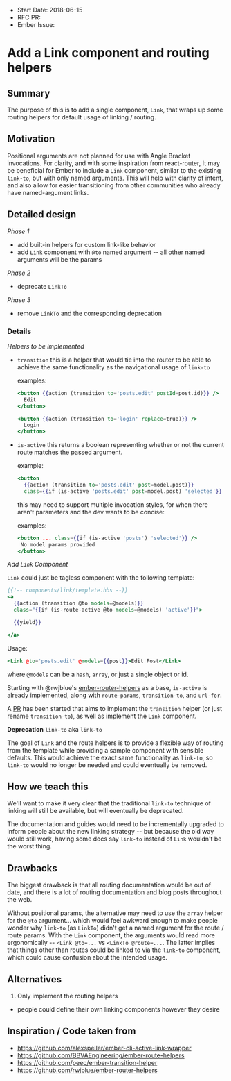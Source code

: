 - Start Date: 2018-06-15
- RFC PR:
- Ember Issue:

# Add a Link component and routing helpers

## Summary

The purpose of this is to add a single component, `Link`, that wraps up some routing helpers for default usage of linking / routing.

## Motivation

Positional arguments are not planned for use with Angle Bracket invocations. For clarity, and with some inspiration from react-router, It may be beneficial for Ember to include a `Link` component, similar to the existing `link-to`, but with only named arguments. This will help with clarity of intent, and also allow for easier transitioning from other communities who already have named-argument links.

## Detailed design

*Phase 1*
- add built-in helpers for custom link-like behavior
- add `Link` component with `@to` named argument -- all other named arguments will be the params

*Phase 2*
- deprecate `LinkTo`

*Phase 3*
- remove `LinkTo` and the corresponding deprecation

### Details

*Helpers to be implemented*

 - `transition`
    this is a helper that would tie into the router to be able to achieve the same functionality as the navigational usage of `link-to`

    examples:

      ```hbs
      <button {{action (transition to='posts.edit' postId=post.id)}} />
        Edit
      </button>

      <button {{action (transition to='login' replace=true)}} />
        Login
      </button>
      ```



 - `is-active`
    this returns a boolean representing whether or not the current route matches the passed argument.

    example:

      ```hbs
      <button
        {{action (transition to='posts.edit' post=model.post)}}
        class={{if (is-active 'posts.edit' post=model.post) 'selected'}} />
      ```

   this may need to support multiple invocation styles, for when there aren't parameters and the dev wants to be concise:

   examples:

     ```hbs
     <button ... class={{if (is-active 'posts') 'selected'}} />
      No model params provided
     </button>
     ```


*Add `Link` Component*

`Link` could just be tagless component with the following template:

```hbs
{{!-- components/link/template.hbs --}}
<a
  {{action (transition @to models=@models)}}
  class="{{if (is-route-active @to models=@models) 'active'}}">

  {{yield}}

</a>
```

Usage:
```hbs
<Link @to='posts.edit' @models={{post}}>Edit Post</Link>
```

where `@models` can be a `hash`, `array`, or just a single object or id.

Starting with @rwjblue's [ember-router-helpers](https://github.com/rwjblue/ember-router-helpers) as a base, `is-active` is already implemented, along with `route-params`, `transition-to`, and `url-for`.

A [PR](https://github.com/rwjblue/ember-router-helpers/pull/46) has been started that aims to implement the `transition` helper (or just rename `transition-to`), as well as implement the `Link` component.



**Deprecation** `link-to` aka `link-to`

The goal of `Link` and the route helpers is to provide a flexible way of routing from the template while providing a sample component with sensible defaults. This would achieve the exact same functionality as `link-to`, so `link-to` would no longer be needed and could eventually be removed.

## How we teach this

We'll want to make it very clear that the traditional `link-to` technique of linking will still be available, but will eventually be deprecated.

The documentation and guides would need to be incrementally upgraded to inform people about the new linking strategy -- but because the old way would still work, having some docs say `link-to` instead of `Link` wouldn't be the worst thing.


## Drawbacks

The biggest drawback is that all routing documentation would be out of date, and there is a lot of routing documentation and blog posts throughout the web.

Without positional params, the alternative may need to use the `array` helper for the `@to` argument... which would feel awkward enough to make people wonder why `link-to` (as `LinkTo`) didn't get a named argument for the route / route params. With the `Link` component, the arguments would read more ergonomically -- `<Link @to=...` vs `<LinkTo @route=...`. The latter implies that things other than routes could be linked to via the `link-to` component, which could cause confusion about the intended usage.

## Alternatives

1. Only implement the routing helpers
  - people could define their own linking components however they desire

## Inspiration / Code taken from
- https://github.com/alexspeller/ember-cli-active-link-wrapper
- https://github.com/BBVAEngineering/ember-route-helpers
- https://github.com/peec/ember-transition-helper
- https://github.com/rwjblue/ember-router-helpers

